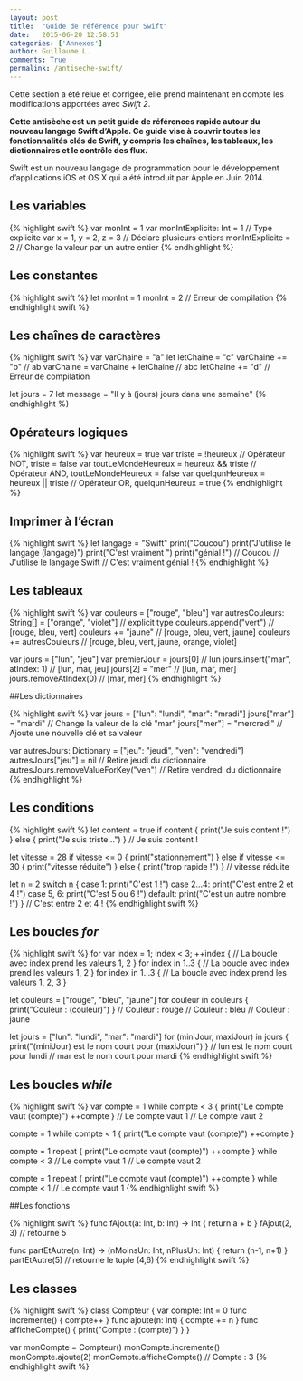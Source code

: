 ```yaml
---
layout: post
title:  "Guide de référence pour Swift"
date:   2015-06-20 12:58:51
categories: ['Annexes']
author: Guillaume L.
comments: True
permalink: /antiseche-swift/
---
```


<div class="swift2">
	<p>Cette section a été relue et corrigée, elle prend maintenant en compte les modifications apportées avec <em>Swift 2</em>.</p>
</div>

**Cette antisèche est un petit guide de références rapide autour du nouveau langage Swift d’Apple. Ce guide vise à couvrir toutes les fonctionnalités clés de Swift, y compris les chaînes, les tableaux, les dictionnaires et le contrôle des flux.**

Swift est un nouveau langage de programmation pour le développement d’applications iOS et OS X qui a été introduit par Apple en Juin 2014.

## Les variables

{% highlight swift %}
var monInt = 1
var monIntExplicite: Int = 1 // Type explicite
var x = 1, y = 2, z = 3 // Déclare plusieurs entiers
monIntExplicite = 2 // Change la valeur par un autre entier
{% endhighlight %}

## Les constantes

{% highlight swift %}
let monInt = 1
monInt = 2 // Erreur de compilation
{% endhighlight swift %}

## Les chaînes de caractères

{% highlight swift %}
var varChaine = "a"
let letChaine = "c"
varChaine += "b" // ab
varChaine = varChaine + letChaine // abc
letChaine += "d" // Erreur de compilation

let jours = 7
let message = "Il y à \(jours) jours dans une semaine"
{% endhighlight %}

## Opérateurs logiques

{% highlight swift %}
var heureux = true
var triste = !heureux // Opérateur NOT, triste = false
var toutLeMondeHeureux = heureux && triste
// Opérateur AND, toutLeMondeHeureux = false
var quelqunHeureux = heureux || triste // Opérateur OR, quelqunHeureux = true
{% endhighlight %}

## Imprimer à l’écran

{% highlight swift %}
let langage = "Swift"
print("Coucou")
print("J'utilise le langage \(langage)")
print("C'est vraiment ")
print("génial !")
// Coucou
// J'utilise le langage Swift
// C'est vraiment génial !
{% endhighlight %}

## Les tableaux

{% highlight swift %}
var couleurs = ["rouge", "bleu"]
var autresCouleurs: String[] = ["orange", "violet"] // explicit type
couleurs.append("vert") // [rouge, bleu, vert]
couleurs += "jaune" // [rouge, bleu, vert, jaune]
couleurs += autresCouleurs // [rouge, bleu, vert, jaune, orange, violet]

var jours = ["lun", "jeu"]
var premierJour = jours[0] // lun
jours.insert("mar", atIndex: 1) // [lun, mar, jeu]
jours[2] = "mer" // [lun, mar, mer]
jours.removeAtIndex(0) // [mar, mer]
{% endhighlight %}

##Les dictionnaires

{% highlight swift %}
var jours = ["lun": "lundi", "mar": "mradi"]
jours["mar"] = "mardi" // Change la valeur de la clé "mar"
jours["mer"] = "mercredi" // Ajoute une nouvelle clé et sa valeur

var autresJours: Dictionary = ["jeu": "jeudi", "ven": "vendredi"]
autresJours["jeu"] = nil // Retire jeudi du dictionnaire
autresJours.removeValueForKey("ven") // Retire vendredi du dictionnaire
{% endhighlight %}

## Les conditions

{% highlight swift %}
let content = true
if content {
    print("Je suis content !")
} else {
    print("Je suis triste...")
}
// Je suis content !

let vitesse = 28
if vitesse <= 0 {
    print("stationnement")
} else if vitesse <= 30 {
    print("vitesse réduite")
} else {
    print("trop rapide !")
}
// vitesse réduite

let n = 2
switch n {
case 1:
    print("C'est 1 !")
case 2...4:
    print("C'est entre 2 et 4 !")
case 5, 6:
    print("C'est 5 ou 6 !")
default:
    print("C'est un autre nombre !")
}
// C'est entre 2 et 4 !
{% endhighlight swift %}

## Les boucles *for*

{% highlight swift %}
for var index = 1; index < 3; ++index {
    // La boucle avec index prend les valeurs 1, 2
}
for index in 1..3 {
    // La boucle avec index prend les valeurs 1, 2
}
for index in 1...3 {
    // La boucle avec index prend les valeurs 1, 2, 3
}

let couleurs = ["rouge", "bleu", "jaune"]
for couleur in couleurs {
    print("Couleur : \(couleur)")
}
// Couleur : rouge
// Couleur : bleu
// Couleur : jaune

let jours = ["lun": "lundi", "mar": "mardi"]
for (miniJour, maxiJour) in jours {
    print("\(miniJour) est le nom court pour \(maxiJour)")
}
// lun est le nom court pour lundi
// mar est le nom court pour mardi
{% endhighlight swift %}

## Les boucles *while*

{% highlight swift %}
var compte = 1
while compte < 3 {
    print("Le compte vaut \(compte)")
    ++compte
}
// Le compte vaut 1
// Le compte vaut 2

compte = 1
while compte < 1 {
    print("Le compte vaut \(compte)")
    ++compte
}

compte = 1
repeat {
    print("Le compte vaut \(compte)")
    ++compte
} while compte < 3
// Le compte vaut 1
// Le compte vaut 2

compte = 1
repeat {
    print("Le compte vaut \(compte)")
    ++compte
} while compte < 1
// Le compte vaut 1
{% endhighlight swift %}

##Les fonctions

{% highlight swift %}
func fAjout(a: Int, b: Int) -> Int {
  return a + b
}
fAjout(2, 3) // retourne 5

func partEtAutre(n: Int) -> (nMoinsUn: Int, nPlusUn: Int) {
  return (n-1, n+1)
}
partEtAutre(5) // retourne le tuple (4,6)
{% endhighlight swift %}

## Les classes

{% highlight swift %}
class Compteur {
  var compte: Int = 0
  func incremente() {
    compte++
  }
  func ajoute(n: Int) {
    compte += n
  }
  func afficheCompte() {
    print("Compte : \(compte)")
  }
}

var monCompte = Compteur()
monCompte.incremente()
monCompte.ajoute(2)
monCompte.afficheCompte() // Compte : 3
{% endhighlight swift %}
